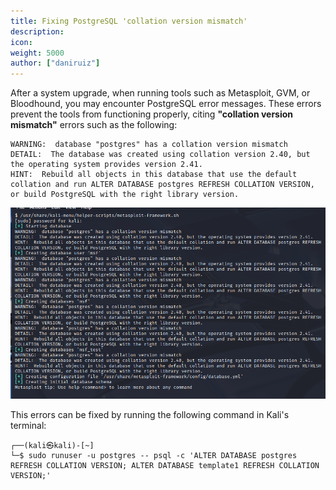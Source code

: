```yaml
---
title: Fixing PostgreSQL 'collation version mismatch'
description:
icon:
weight: 5000
author: ["daniruiz"]
---
```


After a system upgrade, when running tools such as Metasploit, GVM, or Bloodhound, you may encounter PostgreSQL error messages. These errors prevent the tools from functioning properly, citing **"collation version mismatch"** errors such as the following:

```plain
WARNING:  database "postgres" has a collation version mismatch
DETAIL:  The database was created using collation version 2.40, but the operating system provides version 2.41.
HINT:  Rebuild all objects in this database that use the default collation and run ALTER DATABASE postgres REFRESH COLLATION VERSION, or build PostgreSQL with the right library version.

```

![](images/postgresql-collation-mismatch-errors.png)

This errors can be fixed by running the following command in Kali's terminal:

```console
┌──(kali㉿kali)-[~]
└─$ sudo runuser -u postgres -- psql -c 'ALTER DATABASE postgres REFRESH COLLATION VERSION; ALTER DATABASE template1 REFRESH COLLATION VERSION;'
```
